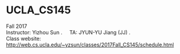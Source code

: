 # UCLA_CS145
Fall 2017      
Instructor: Yizhou Sun .     
TA: JYUN-YU Jiang (JJ) .   
Class website: http://web.cs.ucla.edu/~yzsun/classes/2017Fall_CS145/schedule.html
